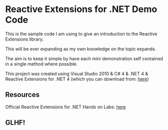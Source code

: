 Reactive Extensions for .NET Demo Code
========

This is the sample code I am using to give an introduction to the Reactive Extensions library.

This will be ever expanding as my own knowledge on the topic expands.

The aim is to keep it simple by have each mini demonstration self contained in a single method where possible.

This project was created using Visual Studio 2010 & C# 4 & .NET 4 & Reactive Extensions for .NET 4 (which you can download from: [here][2])

Resources
-

Official Reactive Extensions for .NET Hands on Labs: [here][1]


GLHF!
-

  [1]: http://blogs.msdn.com/b/rxteam/archive/2010/07/07/rx-hands-on-labs-published.aspx
  [2]: http://msdn.microsoft.com/en-us/devlabs/ee794896.aspx
